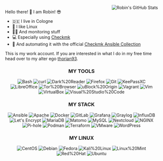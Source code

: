 <img align="right" src="https://github-readme-stats.vercel.app/api?username=robin-checkmk&count_private=true&show_icons=true&include_all_commits=true&theme=github" alt="Robin's GitHub Stats">

Hello there! :wave: I am Robin! :sunglasses:

- :de: I live in Cologne
- :penguin: I like Linux
- :man_technologist: And monitoring stuff
- :computer: Especially using [Checkmk](https://checkmk.com/)
- :robot: And automating it with the official [Checkmk Ansible Collection](https://github.com/Checkmk/ansible-collection-checkmk.general/)

This is my work account. If you are interested in what I do in my free time head over to my alter ego [thorian93](https://github.com/thorian93).

 <!-- Icons: https://simpleicons.org/ -->

<h3 align="center">
  MY TOOLS
</h3>
<p align="center">
  <img src="https://img.shields.io/badge/-Bash-%234EAA25?style=for-the-badge&logo=GNU%20Bash&logoColor=ffffff" alt="Bash">
  <img src="https://img.shields.io/badge/-curl-%23073551?style=for-the-badge&logo=curl" alt="curl">
  <img src="https://img.shields.io/badge/-Dark%20Reader-%23141E24?style=for-the-badge&logo=Dark%20Reader" alt="Dark%20Reader">
  <img src="https://img.shields.io/badge/-Firefox-%23FF7139?style=for-the-badge&logo=Firefox&logoColor=ffffff" alt="Firefox">
  <img src="https://img.shields.io/badge/-Git-%23F05032?style=for-the-badge&logo=Git&logoColor=ffffff" alt="Git">
  <img src="https://img.shields.io/badge/-KeePassXC-%236CAC4D?style=for-the-badge&logo=KeePassXC&logoColor=ffffff" alt="KeePassXC">
  <img src="https://img.shields.io/badge/-LibreOffice-%2318A303?style=for-the-badge&logo=LibreOffice" alt="LibreOffice">
  <img src="https://img.shields.io/badge/-Tor%20Browser-%237D4698?style=for-the-badge&logo=Tor%20Browser" alt="Tor%20Browser">
  <img src="https://img.shields.io/badge/-uBlock%20Origin-%23800000?style=for-the-badge&logo=uBlock%20Origin" alt="uBlock%20Origin">
  <img src="https://img.shields.io/badge/-Vagrant-%231868F2?style=for-the-badge&logo=Vagrant" alt="Vagrant">
  <img src="https://img.shields.io/badge/-Vim-%23019733?style=for-the-badge&logo=Vim" alt="Vim">
  <img src="https://img.shields.io/badge/-VirtualBox-%23183A61?style=for-the-badge&logo=VirtualBox" alt="VirtualBox">
  <img src="https://img.shields.io/badge/-Visual%20Studio%20Code-%23007ACC?style=for-the-badge&logo=Visual%20Studio%20Code" alt="Visual%20Studio%20Code">
</p>

<h3 align="center">
  MY STACK
</h3>
<p align="center">
  <img src="https://img.shields.io/badge/-Ansible-%23EE0000?style=for-the-badge&logo=Ansible" alt="Ansible">
  <img src="https://img.shields.io/badge/-Apache-%23D22128?style=for-the-badge&logo=Apache" alt="Apache">
  <img src="https://img.shields.io/badge/-Docker-%232496ED?style=for-the-badge&logo=Docker&logoColor=ffffff" alt="Docker">
  <img src="https://img.shields.io/badge/-GitLab-%23FCA121?style=for-the-badge&logo=GitLab" alt="GitLab">
  <img src="https://img.shields.io/badge/-Grafana-%23F46800?style=for-the-badge&logo=Grafana&logoColor=ffffff" alt="Grafana">
  <img src="https://img.shields.io/badge/-Graylog-%23FF3633?style=for-the-badge&logo=Graylog&logoColor=ffffff" alt="Graylog">
  <img src="https://img.shields.io/badge/-InfluxDB-H%2322ADF6EX?style=for-the-badge&logo=InfluxDB&logoColor=ffffff" alt="InfluxDB">
  <img src="https://img.shields.io/badge/-Let%E2%80%99s%20Encrypt-%23003A70?style=for-the-badge&logo=Let%E2%80%99s%20Encrypt" alt="Let's Encrypt">
  <img src="https://img.shields.io/badge/-MariaDB-%23003545?style=for-the-badge&logo=MariaDB" alt="MariaDB">
  <img src="https://img.shields.io/badge/-Matomo-%233152A0?style=for-the-badge&logo=Matomo" alt="Matomo">
  <img src="https://img.shields.io/badge/-MySQL-%234479A1?style=for-the-badge&logo=MySQL&logoColor=ffffff" alt="MySQL">
  <img src="https://img.shields.io/badge/-Nextcloud-%230082C9?style=for-the-badge&logo=Nextcloud" alt="Nextcloud">
  <img src="https://img.shields.io/badge/-NGINX-%23009639?style=for-the-badge&logo=NGINX" alt="NGINX">
  <img src="https://img.shields.io/badge/-Pi--hole-%2396060C?style=for-the-badge&logo=Pi%2Dhole" alt="Pi-hole">
  <img src="https://img.shields.io/badge/-Podman-%23892CA0?style=for-the-badge&logo=Podman" alt="Podman">
  <img src="https://img.shields.io/badge/-Terraform-%237B42BC?style=for-the-badge&logo=Terraform" alt="Terraform">
  <img src="https://img.shields.io/badge/-VMware-%23607078?style=for-the-badge&logo=VMware&logoColor=ffffff" alt="VMware">
  <img src="https://img.shields.io/badge/-WordPress-%2321759B?style=for-the-badge&logo=WordPress" alt="WordPress">
</p>

<h3 align="center">
  MY LINUX
</h3>
<p align="center">
  <img src="https://img.shields.io/badge/-CentOS-%23262577?style=for-the-badge&logo=CentOS" alt="CentOS">
  <img src="https://img.shields.io/badge/-Debian-%23A81D33?style=for-the-badge&logo=Debian" alt="Debian">
  <img src="https://img.shields.io/badge/-Fedora-%23294172?style=for-the-badge&logo=Fedora" alt="Fedora">
  <img src="https://img.shields.io/badge/-Kali%20Linux-%23557C94?style=for-the-badge&logo=Kali%20Linux&logoColor=ffffff" alt="Kali%20Linux">
  <img src="https://img.shields.io/badge/-Linux%20Mint-%2387CF3E?style=for-the-badge&logo=Linux%20Mint&logoColor=ffffff" alt="Linux%20Mint">
  <img src="https://img.shields.io/badge/-Red%20Hat-%23EE0000?style=for-the-badge&logo=Red%20Hat" alt="Red%20Hat">
  <img src="https://img.shields.io/badge/-Ubuntu-%23E95420?style=for-the-badge&logo=Ubuntu&logoColor=ffffff" alt="Ubuntu">
</p>
